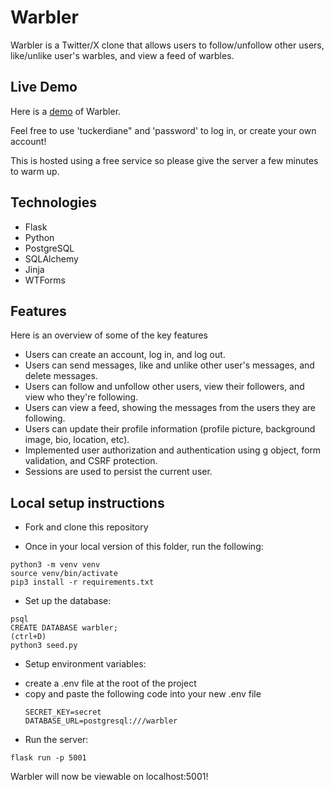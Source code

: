 # Warbler

Warbler is a Twitter/X clone that allows users to follow/unfollow other users, like/unlike user's warbles, and view a feed of warbles.

## Live Demo

Here is a [demo](https://warbling-warbler.onrender.com/) of Warbler. 

Feel free to use 'tuckerdiane" and 'password' to log in, or create your own account! 

This is hosted using a free service so please give the server a few minutes to warm up. 

## Technologies

* Flask
* Python
* PostgreSQL
* SQLAlchemy
* Jinja
* WTForms

## Features
Here is an overview of some of the key features

- Users can create an account, log in, and log out. 
- Users can send messages, like and unlike other user's messages, and delete messages. 
- Users can follow and unfollow other users, view their followers, and view who they're following. 
- Users can view a feed, showing the messages from the users they are following.
- Users can update their profile information (profile picture, background image, bio, location, etc).
- Implemented user authorization and authentication using g object, form validation, and CSRF protection. 
- Sessions are used to persist the current user. 

## Local setup instructions
* Fork and clone this repository

* Once in your local version of this folder, run the following:
```
python3 -m venv venv
source venv/bin/activate
pip3 install -r requirements.txt
```
* Set up the database:
```
psql
CREATE DATABASE warbler;
(ctrl+D)
python3 seed.py
```
* Setup environment variables:
- create a .env file at the root of the project
- copy and paste the following code into your new .env file
  ```
  SECRET_KEY=secret
  DATABASE_URL=postgresql:///warbler
  ```
* Run the server:
```
flask run -p 5001
```
Warbler will now be viewable on localhost:5001!
